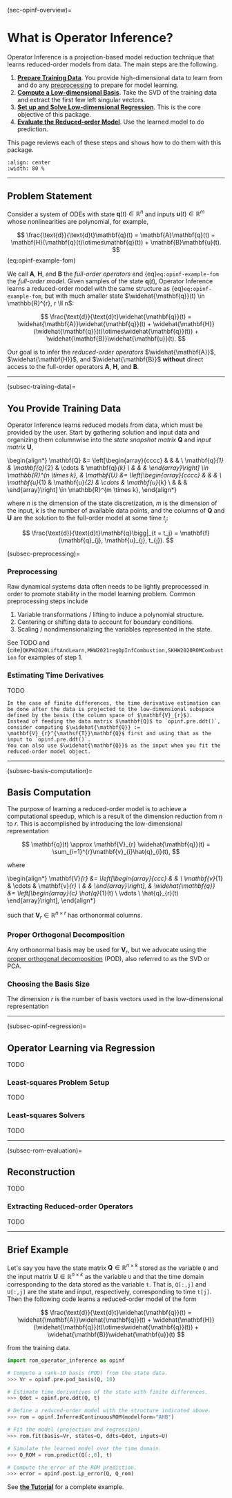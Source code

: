 (sec-opinf-overview)=
# What is Operator Inference?

Operator Inference is a projection-based model reduction technique that learns reduced-order models from data.
The main steps are the following.

1. [**Prepare Training Data**](subsec-training-data). You provide high-dimensional data to learn from and do any [preprocessing](subsec-preprocessing) to prepare for model learning.
2. [**Compute a Low-dimensional Basis**](subsec-basis-computation). Take the SVD of the training data and extract the first few left singular vectors.
3. [**Set up and Solve Low-dimensional Regression**](subsec-opinf-regression). This is the core objective of this package.
4. [**Evaluate the Reduced-order Model**](subsec-rom-evaluation). Use the learned model to do prediction.

This page reviews each of these steps and shows how to do them with this package.

```{image} ../../images/opinf-summary.svg
:align: center
:width: 80 %
```

---

## Problem Statement

Consider a system of ODEs with state $\mathbf{q}(t)\in\mathbb{R}^{n}$ and inputs $\mathbf{u}(t)\in\mathbb{R}^{m}$ whose nonlinearities are polynomial, for example,

$$
    \frac{\text{d}}{\text{d}t}\mathbf{q}(t)
    = \mathbf{A}\mathbf{q}(t)
    + \mathbf{H}(\mathbf{q}(t)\otimes\mathbf{q}(t))
    + \mathbf{B}\mathbf{u}(t).
$$ (eq:opinf-example-fom)

We call $\mathbf{A}$, $\mathbf{H}$, and $\mathbf{B}$ the _full-order operators_ and {eq}`eq:opinf-example-fom` the _full-order model_.
Given samples of the state $\mathbf{q}(t)$, Operator Inference learns a reduced-order model with the same structure as {eq}`eq:opinf-example-fom`, but with much smaller state $\widehat{\mathbf{q}}(t) \in \mathbb{R}^{r}, r \ll n$:

$$
    \frac{\text{d}}{\text{d}t}\widehat{\mathbf{q}}(t)
    = \widehat{\mathbf{A}}\widehat{\mathbf{q}}(t)
    + \widehat{\mathbf{H}}(\widehat{\mathbf{q}}(t)\otimes\widehat{\mathbf{q}}(t))
    + \widehat{\mathbf{B}}\widehat{\mathbf{u}}(t).
$$

Our goal is to infer the _reduced-order operators_ $\widehat{\mathbf{A}}$, $\widehat{\mathbf{H}}$, and $\widehat{\mathbf{B}}$ **without** direct access to the full-order operators $\mathbf{A}$, $\mathbf{H}$, and $\mathbf{B}$.

---

(subsec-training-data)=
## You Provide Training Data

Operator Inference learns reduced models from data, which must be provided by the user.
Start by gathering solution and input data and organizing them columnwise into the _state snapshot matrix_ $\mathbf{Q}$ and _input matrix_ $\mathbf{U}$,

\begin{align*}
    \mathbf{Q}
    &= \left[\begin{array}{cccc}
        & & & \\
        \mathbf{q}_{1} & \mathbf{q}_{2} & \cdots & \mathbf{q}_{k}
        \\ & & &
    \end{array}\right]
    \in \mathbb{R}^{n \times k},
    &
    \mathbf{U}
    &= \left[\begin{array}{cccc}
        & & & \\
        \mathbf{u}_{1} & \mathbf{u}_{2} & \cdots & \mathbf{u}_{k}
        \\ & & &
    \end{array}\right]
    \in \mathbb{R}^{m \times k},
\end{align*}

where $n$ is the dimension of the state discretization, $m$ is the dimension of the input, $k$ is the number of available data points, and the columns of $\mathbf{Q}$ and $\mathbf{U}$ are the solution to the full-order model at some time $t_j$:

$$
    \frac{\text{d}}{\text{d}t}\mathbf{q}\bigg|_{t = t_j}
    = \mathbf{f}(\mathbf{q}_{j}, \mathbf{u}_{j}, t_{j}).
$$

(subsec-preprocessing)=
### Preprocessing

Raw dynamical systems data often needs to be lightly preprocessed in order to promote stability in the model learning problem.
Common preprocessing steps include
1. Variable transformations / lifting to induce a polynomial structure.
2. Centering or shifting data to account for boundary conditions.
3. Scaling / nondimensionalizing the variables represented in the state.

See TODO
and {cite}`QKPW2020LiftAndLearn,MHW2021regOpInfCombustion,SKHW2020ROMCombustion` for examples of step 1.

### Estimating Time Derivatives

TODO

```{tip}
In the case of finite differences, the time derivative estimation can be done after the data is projected to the low-dimensional subspace defined by the basis (the column space of $\mathbf{V}_{r}$).
Instead of feeding the data matrix $\mathbf{Q}$ to `opinf.pre.ddt()`, consider computing $\widehat{\mathbf{Q}} := \mathbf{V}_{r}^{\mathsf{T}}\mathbf{Q}$ first and using that as the input to `opinf.pre.ddt()`.
You can also use $\widehat{\mathbf{Q}}$ as the input when you fit the reduced-order model object.
```

---

(subsec-basis-computation)=
## Basis Computation

The purpose of learning a reduced-order model is to achieve a computational speedup, which is a result of the dimension reduction from $n$ to $r$.
This is accomplished by introducing the low-dimensional representation

$$
    \mathbf{q}(t)
    \approx \mathbf{V}_{r} \widehat{\mathbf{q}}(t)
    = \sum_{i=1}^{r}\mathbf{v}_{i}\hat{q}_{i}(t),
$$

where

\begin{align*}
    \mathbf{V}_{r}
    &= \left[\begin{array}{ccc}
        & & \\
        \mathbf{v}_{1} & \cdots & \mathbf{v}_{r}
        \\ & &
    \end{array}\right],
    &
    \widehat{\mathbf{q}}
    &= \left[\begin{array}{c}
        \hat{q}_{1}(t) \\ \vdots \\ \hat{q}_{r}(t)
    \end{array}\right],
\end{align*}

such that $\mathbf{V}_{r} \in \mathbb{R}^{n \times r}$ has orthonormal columns.

### Proper Orthogonal Decomposition

Any orthonormal basis may be used for $\mathbf{V}_{r}$, but we advocate using the [proper orthogonal decomposition](https://en.wikipedia.org/wiki/Proper_orthogonal_decomposition) (POD), also referred to as the SVD or PCA.

### Choosing the Basis Size

The dimension $r$ is the number of basis vectors used in the low-dimensional representation

---

(subsec-opinf-regression)=
## Operator Learning via Regression

TODO

### Least-squares Problem Setup

TODO

### Least-squares Solvers

TODO

---

(subsec-rom-evaluation)=
## Reconstruction

TODO

### Extracting Reduced-order Operators

TODO

---

## Brief Example

Let's say you have the state matrix $\mathbf{Q}\in\mathbb{R}^{n\times k}$ stored as the variable `Q` and the input matrix $\mathbf{U}\in\mathbb{R}^{n\times k}$ as the variable `U` and that the time domain corresponding to the data stored as the variable `t`.
That is, `Q[:,j]` and `U[:,j]` are the state and input, respectively, corresponding to time `t[j]`.
Then the following code learns a reduced-order model of the form

$$
    \frac{\text{d}}{\text{d}t}\widehat{\mathbf{q}}(t)
    = \widehat{\mathbf{A}}\widehat{\mathbf{q}}(t)
    + \widehat{\mathbf{H}}(\widehat{\mathbf{q}}(t)\otimes\widehat{\mathbf{q}}(t))
    + \widehat{\mathbf{B}}\widehat{\mathbf{u}}(t)
$$

from the training data.

```python
import rom_operator_inference as opinf

# Compute a rank-10 basis (POD) from the state data.
>>> Vr = opinf.pre.pod_basis(Q, 10)

# Estimate time derivatives of the state with finite differences.
>>> Qdot = opinf.pre.ddt(Q, t)

# Define a reduced-order model with the structure indicated above.
>>> rom = opinf.InferredContinuousROM(modelform="AHB")

# Fit the model (projection and regression).
>>> rom.fit(basis=Vr, states=Q, ddts=Qdot, inputs=U)

# Simulate the learned model over the time domain.
>>> Q_ROM = rom.predict(Q[:,0], t)

# Compute the error of the ROM prediction.
>>> error = opinf.post.Lp_error(Q, Q_rom)
```

See [**the Tutorial**](sec-tutorial) for a complete example.
